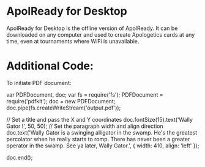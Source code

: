 # ApolReady for Desktop

ApolReady for Desktop is the offline version of ApolReady. It can be downloaded on any computer and used to create Apologetics cards at any time, even at tournaments where WiFi is unavailable.

# Additional Code:

To initiate PDF document:

var PDFDocument, doc;
var fs = require('fs');
PDFDocument = require('pdfkit');
doc = new PDFDocument;
doc.pipe(fs.createWriteStream('output.pdf'));


// Set a title and pass the X and Y coordinates
doc.fontSize(15).text('Wally Gator !', 50, 50);
// Set the paragraph width and align direction
doc.text('Wally Gator is a swinging alligator in the swamp. He\'s the greatest percolator when he really starts to romp. There has never been a greater operator in the swamp. See ya later, Wally Gator.', {
    width: 410,
    align: 'left'
});

doc.end();

